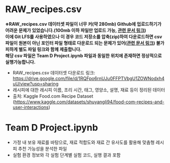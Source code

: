 # RAW_recipes.csv
**※RAW_recipes.csv 데이터셋 파일이 너무 커(약 280mb) Github에 업로드하기가 어려운 문제가 있었습니다.(100mb 이하 파일만 업로드 가능, [관련 문서 링크](https://docs.github.com/ko/repositories/working-with-files/managing-large-files/about-large-files-on-github))**  
**이에 Git LFS를 사용하였으나 이 경우 코드 저장소를 압축(zip)하여 다운로드하면 csv파일이 원본이 아닌 포인터 파일 형태로 다운로드 되는 문제가 있어([관련 문서 링크](https://docs.github.com/ko/repositories/working-with-files/managing-large-files/about-git-large-file-storage)) 불가피하게 별도 파일 링크와 함께 제출합니다.**  
**해당 csv 파일은 Team D Project.ipynb 파일과 동일한 위치에 존재하면 정상적으로 실행가능합니다.**
- RAW_recipes.csv 데이터셋 다운로드 링크: https://drive.google.com/file/d/1RQFpo6rnUJu0FFPTVbgU1ZOWNodxh4uU/view?usp=sharing
- 레시피에 대한 레시피 이름, 조리 시간, 태그, 영양소, 설명, 재료 등이 정리된 데이터
- 출처: Kaggle Food.com Recipe Dataset (https://www.kaggle.com/datasets/shuyangli94/food-com-recipes-and-user-interactions)

# Team D Project.ipynb
- 가정 내 보유 재료를 바탕으로, 재료 적합도와 재료 간 유사도를 활용해 맞춤형 레시피 추천 가능성을 분석한 파일
- 실험 환경 정보와 각 실험 단계별 실험 코드, 실행 결과 포함
